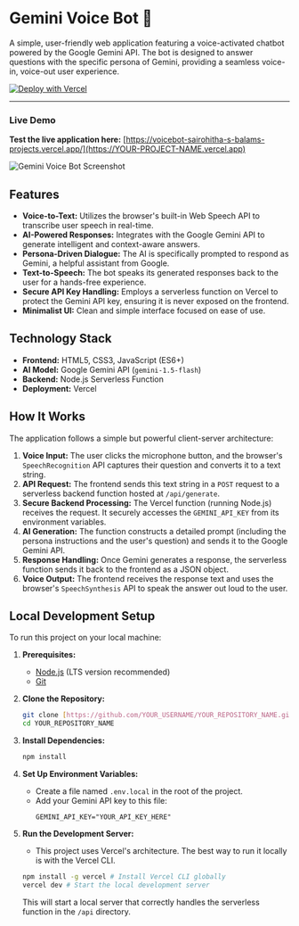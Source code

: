 # Gemini Voice Bot 🤖

A simple, user-friendly web application featuring a voice-activated chatbot powered by the Google Gemini API. The bot is designed to answer questions with the specific persona of Gemini, providing a seamless voice-in, voice-out user experience.

[![Deploy with Vercel](https://vercel.com/button)](https://vercel.com)

---

###  Live Demo

**Test the live application here:** [https://voicebot-sairohitha-s-balams-projects.vercel.app/](https://YOUR-PROJECT-NAME.vercel.app)

![Gemini Voice Bot Screenshot](https://i.imgur.com/8aB3C7H.png)

##  Features

-   **Voice-to-Text:** Utilizes the browser's built-in Web Speech API to transcribe user speech in real-time.
-   **AI-Powered Responses:** Integrates with the Google Gemini API to generate intelligent and context-aware answers.
-   **Persona-Driven Dialogue:** The AI is specifically prompted to respond as Gemini, a helpful assistant from Google.
-   **Text-to-Speech:** The bot speaks its generated responses back to the user for a hands-free experience.
-   **Secure API Key Handling:** Employs a serverless function on Vercel to protect the Gemini API key, ensuring it is never exposed on the frontend.
-   **Minimalist UI:** Clean and simple interface focused on ease of use.

##  Technology Stack

-   **Frontend:** HTML5, CSS3, JavaScript (ES6+)
-   **AI Model:** Google Gemini API (`gemini-1.5-flash`)
-   **Backend:** Node.js Serverless Function
-   **Deployment:** Vercel

##  How It Works

The application follows a simple but powerful client-server architecture:

1.  **Voice Input:** The user clicks the microphone button, and the browser's `SpeechRecognition` API captures their question and converts it to a text string.
2.  **API Request:** The frontend sends this text string in a `POST` request to a serverless backend function hosted at `/api/generate`.
3.  **Secure Backend Processing:** The Vercel function (running Node.js) receives the request. It securely accesses the `GEMINI_API_KEY` from its environment variables.
4.  **AI Generation:** The function constructs a detailed prompt (including the persona instructions and the user's question) and sends it to the Google Gemini API.
5.  **Response Handling:** Once Gemini generates a response, the serverless function sends it back to the frontend as a JSON object.
6.  **Voice Output:** The frontend receives the response text and uses the browser's `SpeechSynthesis` API to speak the answer out loud to the user.

##  Local Development Setup

To run this project on your local machine:

1.  **Prerequisites:**
    -   [Node.js](https://nodejs.org/) (LTS version recommended)
    -   [Git](https://git-scm.com/)

2.  **Clone the Repository:**
    ```bash
    git clone [https://github.com/YOUR_USERNAME/YOUR_REPOSITORY_NAME.git](https://github.com/YOUR_USERNAME/YOUR_REPOSITORY_NAME.git)
    cd YOUR_REPOSITORY_NAME
    ```

3.  **Install Dependencies:**
    ```bash
    npm install
    ```

4.  **Set Up Environment Variables:**
    -   Create a file named `.env.local` in the root of the project.
    -   Add your Gemini API key to this file:
        ```
        GEMINI_API_KEY="YOUR_API_KEY_HERE"
        ```

5.  **Run the Development Server:**
    -   This project uses Vercel's architecture. The best way to run it locally is with the Vercel CLI.
    ```bash
    npm install -g vercel # Install Vercel CLI globally
    vercel dev # Start the local development server
    ```
    This will start a local server that correctly handles the serverless function in the `/api` directory.
